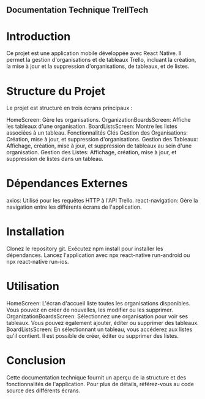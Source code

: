 ## Documentation Technique TrellTech

# Introduction

Ce projet est une application mobile développée avec React Native. Il permet la gestion d'organisations et de tableaux Trello, incluant la création, la mise à jour et la suppression d'organisations, de tableaux, et de listes.

# Structure du Projet

Le projet est structuré en trois écrans principaux :

HomeScreen: Gère les organisations.
OrganizationBoardsScreen: Affiche les tableaux d'une organisation.
BoardListsScreen: Montre les listes associées à un tableau.
Fonctionnalités Clés
Gestion des Organisations: Création, mise à jour, et suppression d'organisations.
Gestion des Tableaux: Affichage, création, mise à jour, et suppression de tableaux au sein d'une organisation.
Gestion des Listes: Affichage, création, mise à jour, et suppression de listes dans un tableau.

# Dépendances Externes

axios: Utilisé pour les requêtes HTTP à l'API Trello.
react-navigation: Gère la navigation entre les différents écrans de l'application.

# Installation

Clonez le repository git.
Exécutez npm install pour installer les dépendances.
Lancez l'application avec npx react-native run-android ou npx react-native run-ios.

# Utilisation

HomeScreen: L'écran d'accueil liste toutes les organisations disponibles. Vous pouvez en créer de nouvelles, les modifier ou les supprimer.
OrganizationBoardsScreen: Sélectionnez une organisation pour voir ses tableaux. Vous pouvez également ajouter, éditer ou supprimer des tableaux.
BoardListsScreen: En sélectionnant un tableau, vous accéderez aux listes qu'il contient. Il est possible de créer, éditer ou supprimer des listes.

# Conclusion

Cette documentation technique fournit un aperçu de la structure et des fonctionnalités de l'application. Pour plus de détails, référez-vous au code source des différents écrans.
